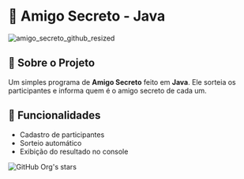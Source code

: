 
# 🎁 Amigo Secreto - Java

![amigo_secreto_github_resized](https://github.com/user-attachments/assets/acf31708-51d8-42ad-bcd5-5e0c6f580b7a)

## 📌 Sobre o Projeto

Um simples programa de **Amigo Secreto** feito em **Java**. Ele sorteia os participantes e informa quem é o amigo secreto de cada um.

## 🚀 Funcionalidades

- Cadastro de participantes
- Sorteio automático
- Exibição do resultado no console


![GitHub Org's stars](https://img.shields.io/github/stars/camilafernanda?style=social)

